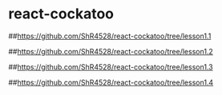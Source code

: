 # react-cockatoo

##https://github.com/ShR4528/react-cockatoo/tree/lesson1.1

##https://github.com/ShR4528/react-cockatoo/tree/lesson1.2

##https://github.com/ShR4528/react-cockatoo/tree/lesson1.3

##https://github.com/ShR4528/react-cockatoo/tree/lesson1.4
